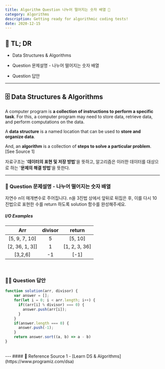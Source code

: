 ```yaml
---
title: Algorithm Question 나누어 떨어지는 숫자 배열 🧬
category: Algorithms
description: Getting ready for algorithmic coding tests!
date: 2020-12-15
---
```


## 🤦 TL; DR

- Data Structures & Algorithms

- Question 문제설명 - 나누어 떨어지는 숫자 배열

- Question 답안

---

## 🗄️ Data Structures & Algorithms

A computer program is **a collection of instructions to perform a specific task**. For this, a computer program may need to store data, retrieve data, and perform computations on the data.

A **data structure** is a named location that can be used to **store and organize data**. 

And, an **algorithm** is a collection of **steps to solve a particular problem**. \[See Source 1]

자료구조는 '**데이터의 표현 및 저장 방법**'을 뜻하고, 알고리즘은 이러한 데이터를 대상으로 하는 '**문제의 해결 방법**'을 뜻한다.

---

### 👀 Question 문제설명 - 나누어 떨어지는 숫자 배열

자연수 n이 매개변수로 주어집니다. n을 3진법 상에서 앞뒤로 뒤집은 후, 이를 다시 10진법으로 표현한 수를 return 하도록 solution 함수를 완성해주세요.

##### I/O Examples

| Arr            | divisor | return        |
| :--------------: | :-------: | :-------------: |
| \[5, 9, 7, 10]  | 5       | \[5, 10]       |
| \[2, 36, 1, 3]] | 1       | \[1, 2, 3, 36] |
| \[3,2,6]        | -1      | \[-1]          |

<br>

### 👨‍💻 Question 답안

```javascript
function solution(arr, divisor) {
    var answer = [];
    for(let i = 0; i < arr.length; i++) {
      if((arr[i] % divisor) === 0) {
        answer.push(arr[i]);
      }
    }
    if(answer.length === 0) {
      answer.push(-1);
    }
    return answer.sort((a, b) => a - b)
}
```
<br>
---
#### 🔗 Reference
Source 1 - [Learn DS & Algorithms](https://www.programiz.com/dsa)
